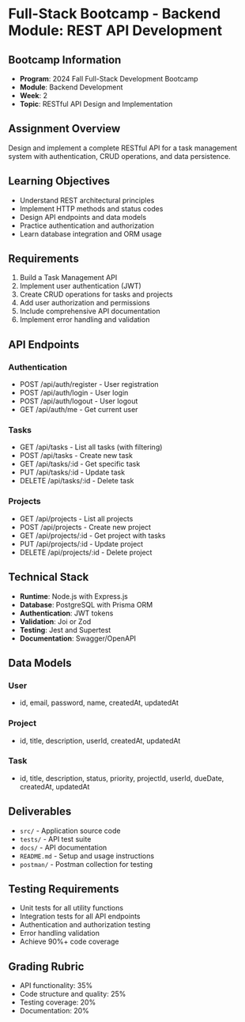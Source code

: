 # Full-Stack Bootcamp - Backend Module: REST API Development

## Bootcamp Information
- **Program**: 2024 Fall Full-Stack Development Bootcamp
- **Module**: Backend Development  
- **Week**: 2
- **Topic**: RESTful API Design and Implementation

## Assignment Overview
Design and implement a complete RESTful API for a task management system with authentication, CRUD operations, and data persistence.

## Learning Objectives
- Understand REST architectural principles
- Implement HTTP methods and status codes
- Design API endpoints and data models
- Practice authentication and authorization
- Learn database integration and ORM usage

## Requirements
1. Build a Task Management API
2. Implement user authentication (JWT)
3. Create CRUD operations for tasks and projects
4. Add user authorization and permissions
5. Include comprehensive API documentation
6. Implement error handling and validation

## API Endpoints
### Authentication
- POST /api/auth/register - User registration
- POST /api/auth/login - User login
- POST /api/auth/logout - User logout
- GET /api/auth/me - Get current user

### Tasks
- GET /api/tasks - List all tasks (with filtering)
- POST /api/tasks - Create new task
- GET /api/tasks/:id - Get specific task
- PUT /api/tasks/:id - Update task
- DELETE /api/tasks/:id - Delete task

### Projects
- GET /api/projects - List all projects
- POST /api/projects - Create new project
- GET /api/projects/:id - Get project with tasks
- PUT /api/projects/:id - Update project
- DELETE /api/projects/:id - Delete project

## Technical Stack
- **Runtime**: Node.js with Express.js
- **Database**: PostgreSQL with Prisma ORM
- **Authentication**: JWT tokens
- **Validation**: Joi or Zod
- **Testing**: Jest and Supertest
- **Documentation**: Swagger/OpenAPI

## Data Models
### User
- id, email, password, name, createdAt, updatedAt

### Project  
- id, title, description, userId, createdAt, updatedAt

### Task
- id, title, description, status, priority, projectId, userId, dueDate, createdAt, updatedAt

## Deliverables
- `src/` - Application source code
- `tests/` - API test suite
- `docs/` - API documentation
- `README.md` - Setup and usage instructions
- `postman/` - Postman collection for testing

## Testing Requirements
- Unit tests for all utility functions
- Integration tests for all API endpoints
- Authentication and authorization testing
- Error handling validation
- Achieve 90%+ code coverage

## Grading Rubric
- API functionality: 35%
- Code structure and quality: 25%
- Testing coverage: 20%
- Documentation: 20%